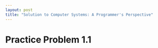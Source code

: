 ```yaml
---
layout: post
title: "Solution to Computer Systems: A Programmer's Perspective"
---
```


# Practice Problem 1.1

